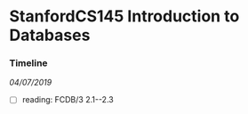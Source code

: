 # StanfordCS145 Introduction to Databases

### Timeline
*04/07/2019*
- [ ] reading: FCDB/3 2.1--2.3
